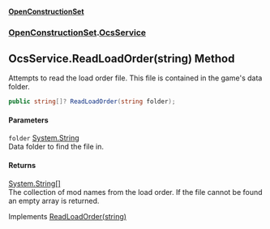 #### [OpenConstructionSet](index.md 'index')
### [OpenConstructionSet](index.md#OpenConstructionSet 'OpenConstructionSet').[OcsService](vk7pKCZDraxUCiJOEKS3Rg.md 'OpenConstructionSet.OcsService')
## OcsService.ReadLoadOrder(string) Method
Attempts to read the load order file. This file is contained in the game's data folder.  
```csharp
public string[]? ReadLoadOrder(string folder);
```
#### Parameters
<a name='OpenConstructionSet_OcsService_ReadLoadOrder(string)_folder'></a>
`folder` [System.String](https://docs.microsoft.com/en-us/dotnet/api/System.String 'System.String')  
Data folder to find the file in.
  
#### Returns
[System.String](https://docs.microsoft.com/en-us/dotnet/api/System.String 'System.String')[[]](https://docs.microsoft.com/en-us/dotnet/api/System.Array 'System.Array')  
The collection of mod names from the load order. If the file cannot be found an empty array is returned.

Implements [ReadLoadOrder(string)](NLgmxV3zuslgVQakvQXuCQ.md 'OpenConstructionSet.IOcsService.ReadLoadOrder(string)')  
